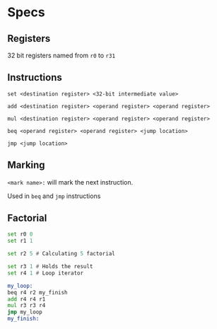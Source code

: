 # Specs

## Registers
32 bit registers named from `r0` to `r31`

## Instructions

`set <destination register> <32-bit intermediate value>`

`add <destination register> <operand register> <operand register>`

`mul <destination register> <operand register> <operand register>`

`beq <operand register> <operand register> <jump location>`

`jmp <jump location>`

## Marking
`<mark name>:` will mark the next instruction.

Used in `beq` and `jmp` instructions

## Factorial

```asm
set r0 0 
set r1 1

set r2 5 # Calculating 5 factorial

set r3 1 # Holds the result
set r4 1 # Loop iterator

my_loop:
beq r4 r2 my_finish
add r4 r4 r1
mul r3 r3 r4
jmp my_loop
my_finish:
```

